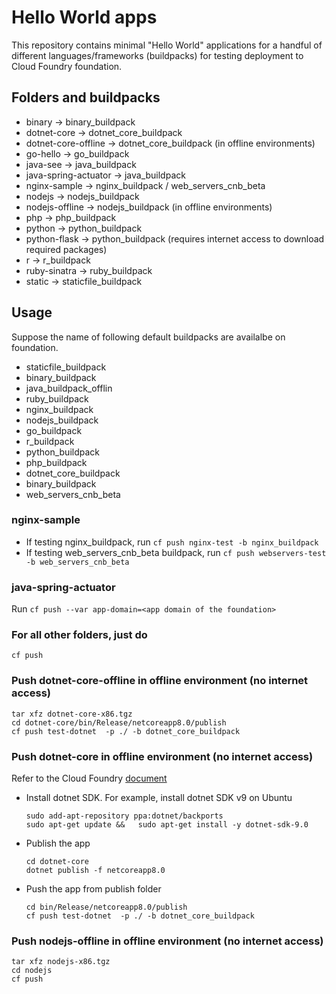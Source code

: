 # Hello World apps


This repository contains minimal "Hello World" applications for a handful of different languages/frameworks (buildpacks) for testing deployment to Cloud Foundry foundation.


## Folders and buildpacks 

* binary -> binary_buildpack
* dotnet-core -> dotnet_core_buildpack
* dotnet-core-offline -> dotnet_core_buildpack (in offline environments)
* go-hello -> go_buildpack
* java-see -> java_buildpack
* java-spring-actuator -> java_buildpack
* nginx-sample -> nginx_buildpack / web_servers_cnb_beta
* nodejs -> nodejs_buildpack
* nodejs-offline -> nodejs_buildpack (in offline environments)
* php -> php_buildpack
* python -> python_buildpack
* python-flask -> python_buildpack (requires internet access to download required packages)
* r -> r_buildpack
* ruby-sinatra -> ruby_buildpack
* static -> staticfile_buildpack

## Usage 
Suppose the name of following default buildpacks are availalbe on foundation.
* staticfile_buildpack 
* binary_buildpack     
* java_buildpack_offlin
* ruby_buildpack       
* nginx_buildpack      
* nodejs_buildpack     
* go_buildpack         
* r_buildpack          
* python_buildpack     
* php_buildpack        
* dotnet_core_buildpack
* binary_buildpack
* web_servers_cnb_beta

### nginx-sample
* If testing nginx_buildpack, run `cf push nginx-test -b nginx_buildpack`
* If testing web_servers_cnb_beta buildpack, run `cf push webservers-test -b web_servers_cnb_beta`

### java-spring-actuator
Run `cf push --var app-domain=<app domain of the foundation>`

### For all other folders, just do 
`cf push`

### Push dotnet-core-offline in offline environment (no internet access)
```
tar xfz dotnet-core-x86.tgz
cd dotnet-core/bin/Release/netcoreapp8.0/publish
cf push test-dotnet  -p ./ -b dotnet_core_buildpack
```

### Push dotnet-core in offline environment (no internet access)
Refer to the Cloud Foundry [document](https://docs.cloudfoundry.org/buildpacks/dotnet-core/index.html#offline)
* Install dotnet SDK. For example, install dotnet SDK v9 on Ubuntu
  ```
  sudo add-apt-repository ppa:dotnet/backports
  sudo apt-get update &&   sudo apt-get install -y dotnet-sdk-9.0
  ```
* Publish the app
  ```
  cd dotnet-core
  dotnet publish -f netcoreapp8.0
* Push the app from publish folder
  ```
  cd bin/Release/netcoreapp8.0/publish
  cf push test-dotnet  -p ./ -b dotnet_core_buildpack
  ```

### Push nodejs-offline in offline environment (no internet access)
```
tar xfz nodejs-x86.tgz
cd nodejs
cf push
```

